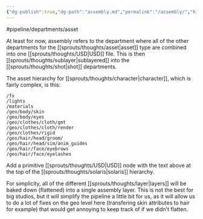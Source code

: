 ```yaml
---
{"dg-publish":true,"dg-path":"assembly.md","permalink":"/assembly/","hide":true}
---
```


#pipeline/departments/asset

At least for now, assembly refers to the department where all of the other departments for the [[sprouts/thoughts/asset\|asset]] type are combined into one [[sprouts/thoughts/USD\|USD]] file. This is then [[sprouts/thoughts/sublayer\|sublayered]] into the [[sprouts/thoughts/shot\|shot]] departments.

The asset hierarchy for [[sprouts/thoughts/character\|character]], which is fairly complex, is this: 

```
/fx
/lights
/materials
/geo/body/skin
/geo/body/eyes
/geo/clothes/cloth/gmt
/geo/clothes/cloth/render
/geo/clothes/rigid
/geo/hair/head/groom/
/geo/hair/head/sim/anim_guides
/geo/hair/face/eyebrows
/geo/hair/face/eyelashes
```

Add a primitive [[sprouts/thoughts/USD\|USD]] node with the text above at the top of the [[sprouts/thoughts/solaris\|solaris]] hierarchy.

For simplicity, all of the different [[sprouts/thoughts/layer\|layers]] will be baked down (flattened) into a single assembly layer. This is not the best for big studios, but it will simplify the pipeline a little bit for us, as it will allow us to do a lot of fixes on the geo level here (transfering skin attributes to hair for example) that would get annoying to keep track of if we didn't flatten.

